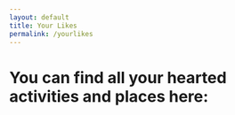 ```yaml
---
layout: default
title: Your Likes
permalink: /yourlikes
---
```


# You can find all your hearted activities and places here: 